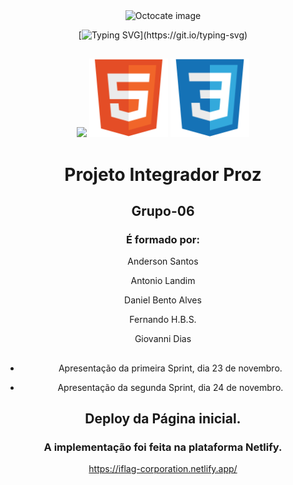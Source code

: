 <div style="display: inline_block" align="center">

  <img src="https://myoctocat.com/assets/images/base-octocat.svg" alt="Octocate image" width="45%" />

  [![Typing SVG](https://readme-typing-svg.demolab.com/?lines=Bem+vindo+ao+Projeto+Integrador!)](https://git.io/typing-svg)

</div>

##

<div style="display: inline_block" align="center">

  <img src="https://cdn.jsdelivr.net/gh/devicons/devicon/icons/figma/figma-original.svg" width="25%" />

  <img src="https://raw.githubusercontent.com/devicons/devicon/master/icons/html5/html5-original.svg" alt="HTML" width="25%" />
   
  <img src="https://raw.githubusercontent.com/devicons/devicon/master/icons/css3/css3-original.svg" alt="CSS" width="25%" /> 

# Projeto Integrador Proz 

## Grupo-06

<h3>É formado por:</h3>

<p>

Anderson Santos

Antonio Landim

Daniel Bento Alves

Fernando H.B.S.

Giovanni Dias
 
##

* Apresentação da primeira Sprint, dia 23 de novembro.

* Apresentação da segunda Sprint, dia 24 de novembro.

</p>

## Deploy da Página inicial.

### A implementação foi feita na plataforma Netlify.

https://iflag-corporation.netlify.app/



</div>
